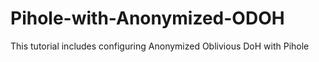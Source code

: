 # Pihole-with-Anonymized-ODOH
This tutorial includes configuring Anonymized Oblivious DoH with Pihole
